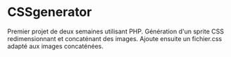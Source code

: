 # CSSgenerator
Premier projet de deux semaines utilisant PHP. Génération d'un sprite CSS redimensionnant et concaténant des images. Ajoute ensuite un fichier.css adapté aux images concaténées.
